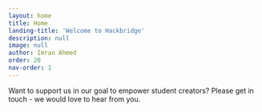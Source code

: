 ```yaml
---
layout: home
title: Home
landing-title: 'Welcome to Hackbridge'
description: null
image: null
author: Imran Ahmed
order: 20
nav-order: 1
---
```


Want to support us in our goal to empower student creators? Please get in touch - we would love to hear from you.
